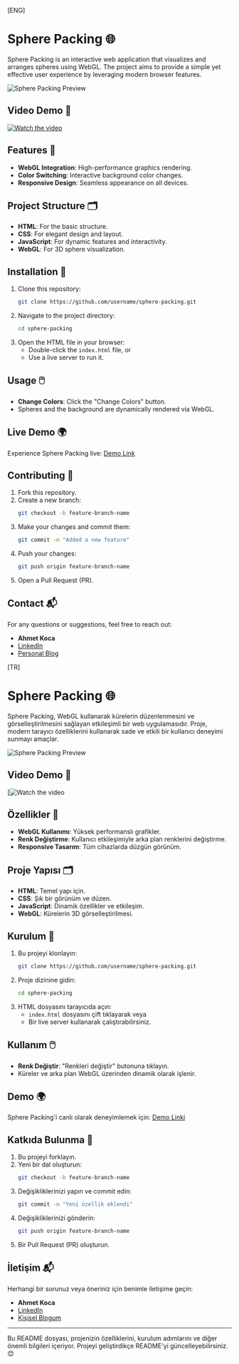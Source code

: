 [ENG]

# Sphere Packing 🌐

Sphere Packing is an interactive web application that visualizes and arranges spheres using WebGL. The project aims to provide a simple yet effective user experience by leveraging modern browser features.

![Sphere Packing Preview](https://via.placeholder.com/800x400?text=Sphere+Packing+Preview)  

## Video Demo 🎥
[![Watch the video](https://youtu.be/8WhKeXxaP7E)](https://youtu.be/8WhKeXxaP7E)

## Features 🚀
- **WebGL Integration**: High-performance graphics rendering.
- **Color Switching**: Interactive background color changes.
- **Responsive Design**: Seamless appearance on all devices.

## Project Structure 🗂️
- **HTML**: For the basic structure.
- **CSS**: For elegant design and layout.
- **JavaScript**: For dynamic features and interactivity.
- **WebGL**: For 3D sphere visualization.

## Installation 🔧
1. Clone this repository:
   ```bash
   git clone https://github.com/username/sphere-packing.git
   ```
2. Navigate to the project directory:
   ```bash
   cd sphere-packing
   ```
3. Open the HTML file in your browser:
   - Double-click the `index.html` file, or
   - Use a live server to run it.

## Usage 🖱️
- **Change Colors**: Click the "Change Colors" button.
- Spheres and the background are dynamically rendered via WebGL.

## Live Demo 🌍
Experience Sphere Packing live: [Demo Link](#)

## Contributing 🤝
1. Fork this repository.
2. Create a new branch:
   ```bash
   git checkout -b feature-branch-name
   ```
3. Make your changes and commit them:
   ```bash
   git commit -m "Added a new feature"
   ```
4. Push your changes:
   ```bash
   git push origin feature-branch-name
   ```
5. Open a Pull Request (PR).

## Contact 📬
For any questions or suggestions, feel free to reach out:

- **Ahmet Koca**  
- [LinkedIn](https://www.linkedin.com/in/ahmetkoca)  
- [Personal Blog](https://ahmetkoca.vercel.app)




[TR]

# Sphere Packing 🌐

Sphere Packing, WebGL kullanarak kürelerin düzenlenmesini ve görselleştirilmesini sağlayan etkileşimli bir web uygulamasıdır. Proje, modern tarayıcı özelliklerini kullanarak sade ve etkili bir kullanıcı deneyimi sunmayı amaçlar.

![Sphere Packing Preview](https://via.placeholder.com/800x400?text=Sphere+Packing+Preview)  

## Video Demo 🎥
[![Watch the video](https://youtu.be/8WhKeXxaP7E)


## Özellikler 🚀
- **WebGL Kullanımı**: Yüksek performanslı grafikler.
- **Renk Değiştirme**: Kullanıcı etkileşimiyle arka plan renklerini değiştirme.
- **Responsive Tasarım**: Tüm cihazlarda düzgün görünüm.

## Proje Yapısı 🗂️
- **HTML**: Temel yapı için.
- **CSS**: Şık bir görünüm ve düzen.
- **JavaScript**: Dinamik özellikler ve etkileşim.
- **WebGL**: Kürelerin 3D görselleştirilmesi.

## Kurulum 🔧
1. Bu projeyi klonlayın:
   ```bash
   git clone https://github.com/username/sphere-packing.git
   ```
2. Proje dizinine gidin:
   ```bash
   cd sphere-packing
   ```
3. HTML dosyasını tarayıcıda açın:
   - `index.html` dosyasını çift tıklayarak veya
   - Bir live server kullanarak çalıştırabilirsiniz.

## Kullanım 🖱️
- **Renk Değiştir**: "Renkleri değiştir" butonuna tıklayın.
- Küreler ve arka plan WebGL üzerinden dinamik olarak işlenir.

## Demo 🌍
Sphere Packing'i canlı olarak deneyimlemek için: [Demo Linki](#)



## Katkıda Bulunma 🤝
1. Bu projeyi forklayın.
2. Yeni bir dal oluşturun:
   ```bash
   git checkout -b feature-branch-name
   ```
3. Değişikliklerinizi yapın ve commit edin:
   ```bash
   git commit -m "Yeni özellik eklendi"
   ```
4. Değişikliklerinizi gönderin:
   ```bash
   git push origin feature-branch-name
   ```
5. Bir Pull Request (PR) oluşturun.


## İletişim 📬
Herhangi bir sorunuz veya öneriniz için benimle iletişime geçin:

- **Ahmet Koca**  
- [LinkedIn](https://www.linkedin.com/in/ahmetkoca)  
- [Kişisel Blogum](https://ahmetkoca.vercel.app)

---

Bu README dosyası, projenizin özelliklerini, kurulum adımlarını ve diğer önemli bilgileri içeriyor. Projeyi geliştirdikçe README'yi güncelleyebilirsiniz. 😊
